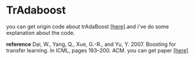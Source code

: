 TrAdaboost
=====

you can get origin code about trAdaBoost [[here]](https://github.com/chenchiwei/tradaboost).and i've do some explanation about the code.

**reference**
Dai, W., Yang, Q., Xue, G.-R., and Yu, Y. 2007. Boosting for transfer learning. In ICML, pages 193–200. ACM. you can get paper [[here]](https://dl.acm.org/citation.cfm?id=1273521)
